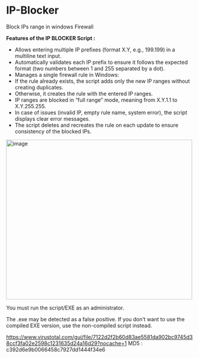 # IP-Blocker
Block IPs range in windows Firewall

**Features of the IP BLOCKER Script :**

- Allows entering multiple IP prefixes (format X.Y, e.g., 199.199) in a multiline text input.
- Automatically validates each IP prefix to ensure it follows the expected format (two numbers between 1 and 255 separated by a dot).
- Manages a single firewall rule in Windows:
- If the rule already exists, the script adds only the new IP ranges without creating duplicates.
- Otherwise, it creates the rule with the entered IP ranges.
- IP ranges are blocked in “full range” mode, meaning from X.Y.1.1 to X.Y.255.255.
- In case of issues (invalid IP, empty rule name, system error), the script displays clear error messages.
- The script deletes and recreates the rule on each update to ensure consistency of the blocked IPs.
<img width="502" height="432" alt="image" src="https://github.com/user-attachments/assets/c6c321b9-bd10-45cc-b102-8e5b21d966eb" />

You must run the script/EXE as an administrator.

The .exe may be detected as a false positive.
If you don’t want to use the compiled EXE version, use the non-compiled script instead.

https://www.virustotal.com/gui/file/7122d2f2b60d83ae5581da902bc9745d38ccf3fa02e2598c1231635d24a16d29?nocache=1
MD5 : c392d6e9b0066458c7927dd1444f34e6
